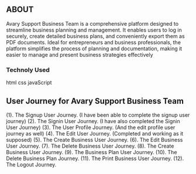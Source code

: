 
## ABOUT
Avary Support Business Team is a comprehensive platform designed to streamline business planning and management. It enables users to log in securely, create detailed business plans, and conveniently export them as PDF documents. Ideal for entrepreneurs and business professionals, the platform simplifies the process of planning and documentation, making it easier to manage and present business strategies effectively


### Technoly Used
html
css
javaScript

## User Journey for Avary Support Business Team
(1). The Signup User Journey. (I have been able to complete the signup user journey)
(2). The Signin User Journey. (I have also completed the Signin User Journey)
(3). The User Profile Journey. (And the edit profile user journey as well)
(4). The Edit User Journey.    (Completed and working as it supposed)
(5). The Create Business User Journey.
(6). The Edit Business User Journey.
(7). The Delete Business User Journey.
(8). The Create Business User Journey.
(9). The Business Plan User Journey.
(10). The Delete Business Plan Journey.
(11). The Print Business User Journey.
(12). The Logout Journey.